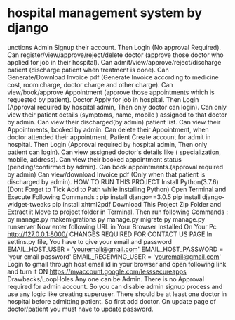 # hospital management system by django
unctions
Admin
Signup their account. Then Login (No approval Required).
Can register/view/approve/reject/delete doctor (approve those doctor who applied for job in their hospital).
Can admit/view/approve/reject/discharge patient (discharge patient when treatment is done).
Can Generate/Download Invoice pdf (Generate Invoice according to medicine cost, room charge, doctor charge and other charge).
Can view/book/approve Appointment (approve those appointments which is requested by patient).
Doctor
Apply for job in hospital. Then Login (Approval required by hospital admin, Then only doctor can login).
Can only view their patient details (symptoms, name, mobile ) assigned to that doctor by admin.
Can view their discharged(by admin) patient list.
Can view their Appointments, booked by admin.
Can delete their Appointment, when doctor attended their appointment.
Patient
Create account for admit in hospital. Then Login (Approval required by hospital admin, Then only patient can login).
Can view assigned doctor's details like ( specialization, mobile, address).
Can view their booked appointment status (pending/confirmed by admin).
Can book appointments.(approval required by admin)
Can view/download Invoice pdf (Only when that patient is discharged by admin).
HOW TO RUN THIS PROJECT
Install Python(3.7.6) (Dont Forget to Tick Add to Path while installing Python)
Open Terminal and Execute Following Commands :
pip install django==3.0.5
pip install django-widget-tweaks
pip install xhtml2pdf
Download This Project Zip Folder and Extract it
Move to project folder in Terminal. Then run following Commands :
py manage.py makemigrations
py manage.py migrate
py manage.py runserver
Now enter following URL in Your Browser Installed On Your Pc
http://127.0.0.1:8000/
CHANGES REQUIRED FOR CONTACT US PAGE
In settins.py file, You have to give your email and password
EMAIL_HOST_USER = 'youremail@gmail.com'
EMAIL_HOST_PASSWORD = 'your email password'
EMAIL_RECEIVING_USER = 'youremail@gmail.com'
Login to gmail through host email id in your browser and open following link and turn it ON
https://myaccount.google.com/lesssecureapps
Drawbacks/LoopHoles
Any one can be Admin. There is no Approval required for admin account. So you can disable admin signup process and use any logic like creating superuser.
There should be at least one doctor in hospital before admitting patient. So first add doctor.
On update page of doctor/patient you must have to update password.
